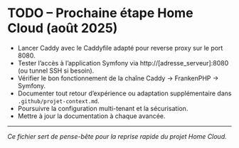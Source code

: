 # TODO – Prochaine étape Home Cloud (août 2025)

- Lancer Caddy avec le Caddyfile adapté pour reverse proxy sur le port 8080.
- Tester l’accès à l’application Symfony via http://[adresse_serveur]:8080 (ou tunnel SSH si besoin).
- Vérifier le bon fonctionnement de la chaîne Caddy → FrankenPHP → Symfony.
- Documenter tout retour d’expérience ou adaptation supplémentaire dans `.github/projet-context.md`.
- Poursuivre la configuration multi-tenant et la sécurisation.
- Mettre à jour la documentation à chaque avancée.

---

*Ce fichier sert de pense-bête pour la reprise rapide du projet Home Cloud.*
